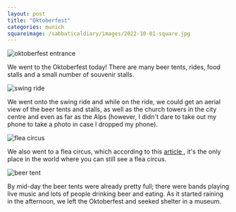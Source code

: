 ```yaml
---
layout: post
title: "Oktoberfest"
categories: munich
squareimage: /sabbaticaldiary/images/2022-10-01-square.jpg
---
```

<img src="/sabbaticaldiary/images/2022-10-01.jpg" alt="oktoberfest entrance" class="center">

We went to the Oktoberfest today! There are many beer tents, rides, food stalls and a small number of souvenir stalls. 

<img src="/sabbaticaldiary/images/2022-10-01-2.jpg" alt="swing ride" class="center">

We went onto the swing ride and while on the ride, we could get an aerial view of the beer tents and stalls, as well as the church towers in the city centre and even as far as the Alps (however, I didn't dare to take out my phone to take a photo in case I dropped my phone). 

<img src="/sabbaticaldiary/images/2022-10-01-3.jpg" alt="flea circus" class="center">

We also went to a flea circus, which according to this <a href="https://www.bbc.co.uk/programmes/articles/2LF04Y9n5hJTHK1l6ffLhPc/the-rise-and-demise-of-the-flea-circus"> article </a>, it's the only place in the world where you can still see a flea circus. 

<img src="/sabbaticaldiary/images/2022-10-01-4.jpg" alt="beer tent" class="center">

By mid-day the beer tents were already pretty full; there were bands playing live music and lots of people drinking beer and eating. As it started raining in the afternoon, we left the Oktoberfest and seeked shelter in a museum.